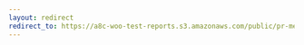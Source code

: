 ```yaml
---
layout: redirect
redirect_to: https://a8c-woo-test-reports.s3.amazonaws.com/public/pr-merge/43537/api/index.html
---
```

